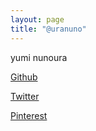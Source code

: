 ```yaml
---
layout: page
title: "@uranuno"
---
```


yumi nunoura

[Github](https://github.com/uranuno)

[Twitter](https://twitter.com/uranuno)

[Pinterest](https://jp.pinterest.com/uranuno/)
